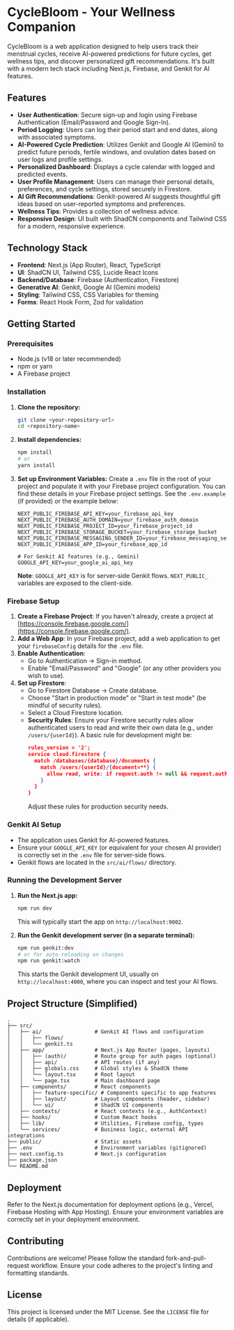
# CycleBloom - Your Wellness Companion

CycleBloom is a web application designed to help users track their menstrual cycles, receive AI-powered predictions for future cycles, get wellness tips, and discover personalized gift recommendations. It's built with a modern tech stack including Next.js, Firebase, and Genkit for AI features.

## Features

*   **User Authentication**: Secure sign-up and login using Firebase Authentication (Email/Password and Google Sign-In).
*   **Period Logging**: Users can log their period start and end dates, along with associated symptoms.
*   **AI-Powered Cycle Prediction**: Utilizes Genkit and Google AI (Gemini) to predict future periods, fertile windows, and ovulation dates based on user logs and profile settings.
*   **Personalized Dashboard**: Displays a cycle calendar with logged and predicted events.
*   **User Profile Management**: Users can manage their personal details, preferences, and cycle settings, stored securely in Firestore.
*   **AI Gift Recommendations**: Genkit-powered AI suggests thoughtful gift ideas based on user-reported symptoms and preferences.
*   **Wellness Tips**: Provides a collection of wellness advice.
*   **Responsive Design**: UI built with ShadCN components and Tailwind CSS for a modern, responsive experience.

## Technology Stack

*   **Frontend**: Next.js (App Router), React, TypeScript
*   **UI**: ShadCN UI, Tailwind CSS, Lucide React Icons
*   **Backend/Database**: Firebase (Authentication, Firestore)
*   **Generative AI**: Genkit, Google AI (Gemini models)
*   **Styling**: Tailwind CSS, CSS Variables for theming
*   **Forms**: React Hook Form, Zod for validation

## Getting Started

### Prerequisites

*   Node.js (v18 or later recommended)
*   npm or yarn
*   A Firebase project

### Installation

1.  **Clone the repository:**
    ```bash
    git clone <your-repository-url>
    cd <repository-name>
    ```

2.  **Install dependencies:**
    ```bash
    npm install
    # or
    yarn install
    ```

3.  **Set up Environment Variables:**
    Create a `.env` file in the root of your project and populate it with your Firebase project configuration. You can find these details in your Firebase project settings. See the `.env.example` (if provided) or the example below:

    ```env
    NEXT_PUBLIC_FIREBASE_API_KEY=your_firebase_api_key
    NEXT_PUBLIC_FIREBASE_AUTH_DOMAIN=your_firebase_auth_domain
    NEXT_PUBLIC_FIREBASE_PROJECT_ID=your_firebase_project_id
    NEXT_PUBLIC_FIREBASE_STORAGE_BUCKET=your_firebase_storage_bucket
    NEXT_PUBLIC_FIREBASE_MESSAGING_SENDER_ID=your_firebase_messaging_sender_id
    NEXT_PUBLIC_FIREBASE_APP_ID=your_firebase_app_id

    # For Genkit AI features (e.g., Gemini)
    GOOGLE_API_KEY=your_google_ai_api_key
    ```
    **Note**: `GOOGLE_API_KEY` is for server-side Genkit flows. `NEXT_PUBLIC_` variables are exposed to the client-side.

### Firebase Setup

1.  **Create a Firebase Project**: If you haven't already, create a project at [https://console.firebase.google.com/](https://console.firebase.google.com/).
2.  **Add a Web App**: In your Firebase project, add a web application to get your `firebaseConfig` details for the `.env` file.
3.  **Enable Authentication**:
    *   Go to Authentication -> Sign-in method.
    *   Enable "Email/Password" and "Google" (or any other providers you wish to use).
4.  **Set up Firestore**:
    *   Go to Firestore Database -> Create database.
    *   Choose "Start in production mode" or "Start in test mode" (be mindful of security rules).
    *   Select a Cloud Firestore location.
    *   **Security Rules**: Ensure your Firestore security rules allow authenticated users to read and write their own data (e.g., under `/users/{userId}`). A basic rule for development might be:
        ```json
        rules_version = '2';
        service cloud.firestore {
          match /databases/{database}/documents {
            match /users/{userId}/{document=**} {
              allow read, write: if request.auth != null && request.auth.uid == userId;
            }
          }
        }
        ```
        Adjust these rules for production security needs.

### Genkit AI Setup

*   The application uses Genkit for AI-powered features.
*   Ensure your `GOOGLE_API_KEY` (or equivalent for your chosen AI provider) is correctly set in the `.env` file for server-side flows.
*   Genkit flows are located in the `src/ai/flows/` directory.

### Running the Development Server

1.  **Run the Next.js app:**
    ```bash
    npm run dev
    ```
    This will typically start the app on `http://localhost:9002`.

2.  **Run the Genkit development server (in a separate terminal):**
    ```bash
    npm run genkit:dev
    # or for auto-reloading on changes
    npm run genkit:watch
    ```
    This starts the Genkit development UI, usually on `http://localhost:4000`, where you can inspect and test your AI flows.

## Project Structure (Simplified)

```
.
├── src/
│   ├── ai/                 # Genkit AI flows and configuration
│   │   ├── flows/
│   │   └── genkit.ts
│   ├── app/                # Next.js App Router (pages, layouts)
│   │   ├── (auth)/         # Route group for auth pages (optional)
│   │   ├── api/            # API routes (if any)
│   │   ├── globals.css     # Global styles & ShadCN theme
│   │   └── layout.tsx      # Root layout
│   │   └── page.tsx        # Main dashboard page
│   ├── components/         # React components
│   │   ├── feature-specific/ # Components specific to app features
│   │   ├── layout/         # Layout components (header, sidebar)
│   │   └── ui/             # ShadCN UI components
│   ├── contexts/           # React contexts (e.g., AuthContext)
│   ├── hooks/              # Custom React hooks
│   ├── lib/                # Utilities, Firebase config, types
│   └── services/           # Business logic, external API integrations
├── public/                 # Static assets
├── .env                    # Environment variables (gitignored)
├── next.config.ts          # Next.js configuration
├── package.json
└── README.md
```

## Deployment

Refer to the Next.js documentation for deployment options (e.g., Vercel, Firebase Hosting with App Hosting). Ensure your environment variables are correctly set in your deployment environment.

## Contributing

Contributions are welcome! Please follow the standard fork-and-pull-request workflow. Ensure your code adheres to the project's linting and formatting standards.

## License

This project is licensed under the MIT License. See the `LICENSE` file for details (if applicable).
```